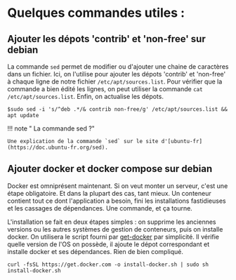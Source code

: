 # Quelques commandes utiles : 

## Ajouter les dépots 'contrib' et 'non-free' sur debian

La commande `sed` permet de modifier ou d'ajouter une chaine de caractères dans un fichier. Ici, on l'utilise pour ajouter les dépots 'contrib' et 'non-free' à chaque ligne de notre fichier `/etc/apt/sources.list`. Pour vérifier que la commande a bien édité les lignes, on peut utiliser la commande `cat /etc/apt/sources.list`. Enfin, on actualise les dépots. 

`$sudo sed -i 's/^deb .*/& contrib non-free/g' /etc/apt/sources.list && apt update`

!!! note " La commande sed ?"

    Une explication de la commande `sed` sur le site d'[ubuntu-fr](https://doc.ubuntu-fr.org/sed).

## Ajouter docker et docker compose sur debian

Docker est omniprésent maintenant. Si on veut monter un serveur, c'est une étape obligatoire. Et dans la plupart des cas, tant mieux. Un conteneur contient tout ce dont l'application a besoin, fini les installations fastidieuses et les cassages de dépendances. Une commande, et ça tourne.

L'installation se fait en deux étapes simples : on supprime les anciennes versions ou les autres systèmes de gestion de conteneurs, puis on installe docker. On utilisera le script fourni par [get-docker](https://get.docker.com/) par simplicité. Il vérifie quelle version de l'OS on possède, il ajoute le dépot correspondant et installe docker et ses dépendances. Rien de bien compliqué.

`curl -fsSL https://get.docker.com -o install-docker.sh | sudo sh install-docker.sh`
